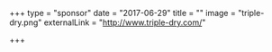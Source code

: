 +++
type = "sponsor"
date = "2017-06-29"
title = ""
image = "triple-dry.png"
externalLink = "http://www.triple-dry.com/"

+++